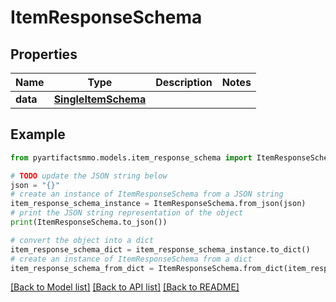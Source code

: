 # ItemResponseSchema


## Properties

Name | Type | Description | Notes
------------ | ------------- | ------------- | -------------
**data** | [**SingleItemSchema**](SingleItemSchema.md) |  | 

## Example

```python
from pyartifactsmmo.models.item_response_schema import ItemResponseSchema

# TODO update the JSON string below
json = "{}"
# create an instance of ItemResponseSchema from a JSON string
item_response_schema_instance = ItemResponseSchema.from_json(json)
# print the JSON string representation of the object
print(ItemResponseSchema.to_json())

# convert the object into a dict
item_response_schema_dict = item_response_schema_instance.to_dict()
# create an instance of ItemResponseSchema from a dict
item_response_schema_from_dict = ItemResponseSchema.from_dict(item_response_schema_dict)
```
[[Back to Model list]](../README.md#documentation-for-models) [[Back to API list]](../README.md#documentation-for-api-endpoints) [[Back to README]](../README.md)


